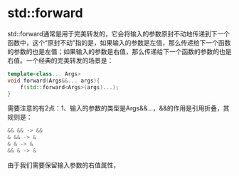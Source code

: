 # std::forward
std::forward通常是用于完美转发的，它会将输入的参数原封不动地传递到下一个函数中，这个“原封不动”指的是，如果输入的参数是左值，那么传递给下一个函数的参数的也是左值；如果输入的参数是右值，那么传递给下一个函数的参数的也是右值。一个经典的完美转发的场景是：
```C++
template<class... Args>
void forward(Args&&... args){
    f(std::forward<Args>(args)...);
}
```
需要注意的有2点：1、输入的参数的类型是Args&&...，&&的作用是引用折叠，其规则是：
```C++
&& && -> &&
& && -> &
& & -> &
&& & -> &
```
由于我们需要保留输入参数的右值属性，